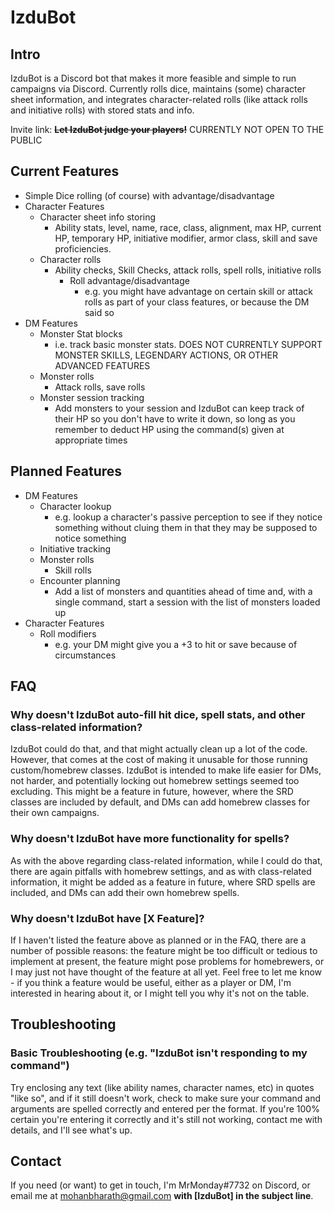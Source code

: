 # IzduBot

## Intro

IzduBot is a Discord bot that makes it more feasible and simple to run campaigns via Discord. Currently rolls dice, maintains (some) character sheet information, and integrates character-related rolls (like attack rolls and initiative rolls) with stored stats and info.

Invite link: ~~**Let IzduBot judge your players!**~~ CURRENTLY NOT OPEN TO THE PUBLIC

## Current Features

- Simple Dice rolling (of course) with advantage/disadvantage
- Character Features
  - Character sheet info storing
    - Ability stats, level, name, race, class, alignment, max HP, current HP, temporary HP, initiative modifier, armor class, skill and save proficiencies.
  - Character rolls
    - Ability checks, Skill Checks, attack rolls, spell rolls, initiative rolls
      - Roll advantage/disadvantage
        - e.g. you might have advantage on certain skill or attack rolls as part of your class features, or because the DM said so
- DM Features
  - Monster Stat blocks
    - i.e. track basic monster stats. DOES NOT CURRENTLY SUPPORT MONSTER SKILLS, LEGENDARY ACTIONS, OR OTHER ADVANCED FEATURES
  - Monster rolls
    - Attack rolls, save rolls
  - Monster session tracking
    - Add monsters to your session and IzduBot can keep track of their HP so you don't have to write it down, so long as you remember to deduct HP using the command(s) given at appropriate times


## Planned Features

- DM Features
  - Character lookup
    - e.g. lookup a character's passive perception to see if they notice something without cluing them in that they may be supposed to notice something
  - Initiative tracking
  - Monster rolls
    - Skill rolls
  - Encounter planning
    - Add a list of monsters and quantities ahead of time and, with a single command, start a session with the list of monsters loaded up
- Character Features
  - Roll modifiers
    - e.g. your DM might give you a +3 to hit or save because of circumstances

## FAQ

### Why doesn't IzduBot auto-fill hit dice, spell stats, and other class-related information?
IzduBot could do that, and that might actually clean up a lot of the code. However, that comes at the cost of making it unusable for those running custom/homebrew classes. IzduBot is intended to make life easier for DMs, not harder, and potentially locking out homebrew settings seemed too excluding. This might be a feature in future, however, where the SRD classes are included by default, and DMs can add homebrew classes for their own campaigns.

### Why doesn't IzduBot have more functionality for spells?
As with the above regarding class-related information, while I could do that, there are again pitfalls with homebrew settings, and as with class-related information, it might be added as a feature in future, where SRD spells are included, and DMs can add their own homebrew spells.

### Why doesn't IzduBot have [X Feature]?
If I haven't listed the feature above as planned or in the FAQ, there are a number of possible reasons: the feature might be too difficult or tedious to implement at present, the feature might pose problems for homebrewers, or I may just not have thought of the feature at all yet. Feel free to let me know - if you think a feature would be useful, either as a player or DM, I'm interested in hearing about it, or I might tell you why it's not on the table.

## Troubleshooting

### Basic Troubleshooting (e.g. "IzduBot isn't responding to my command")

Try enclosing any text (like ability names, character names, etc) in quotes "like so", and if it still doesn't work, check to make sure your command and arguments are spelled correctly and entered per the format. If you're 100% certain you're entering it correctly and it's still not working, contact me with details, and I'll see what's up.

## Contact
If you need (or want) to get in touch, I'm MrMonday#7732 on Discord, or email me at mohanbharath@gmail.com **with [IzduBot] in the subject line**.
